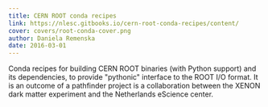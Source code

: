 ```yaml
---
title: CERN ROOT conda recipes
link: https://nlesc.gitbooks.io/cern-root-conda-recipes/content/
cover: covers/root-conda-cover.png
author: Daniela Remenska
date: 2016-03-01
---
```

Conda recipes for building CERN ROOT binaries (with Python support) and its dependencies, to provide "pythonic" interface to the ROOT I/O format. It is an outcome of a pathfinder project is a collaboration between the XENON dark matter experiment and the Netherlands eScience center.
